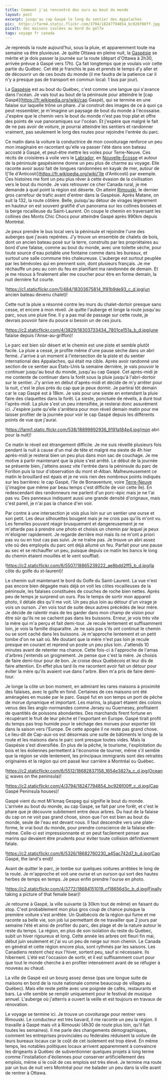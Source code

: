 ```yaml
---
title: Comment j'ai rencontré des ours au bout du monde
layout: post
excerpt: jusqu'au cap Gaspé le long du sentier des Appalaches
pic:  https://farm4.static.flickr.com/3794/18247794854_bc926f00ff.jpg
picalt: des maisons isolées au bord du golfe
tags: voyage fr canada
---
```

Je reprends la route aujourd'hui, sous la pluie, et apparemment toute ma semaine va être pluvieuse.
Je quitte Ottawa en pleine nuit, la [Gaspésie](https://fr.wikipedia.org/wiki/Gaspésie) se mérite et je dois passer la journée sur la route (départ d'Ottawa à 2h30, arrivée prévue à Gaspé vers 17h).
Ça fait longtemps que je voulais voir cette partie du Québec. Cet été je franchis le pas et prends le temps d'y aller et de découvrir un de ces bouts du monde (il me faudra de la patience car il n'y a presque pas de transport en commun local: 1 bus par jour). 

La [Gaspésie](https://fr.wikipedia.org/wiki/Gaspésie) est au bout du Québec, c'est comme une langue qui s'avance dans l'océan. Je vais tout au bout de la péninsule pour atteindre le [cap Gaspé](https://fr.wikipedia.org/wiki/cap Gaspé), qui se termine en une falaise sur laquelle trône un phare.
J'ai construit des images de ce à quoi ça peut ressembler, je m'imagine un paysage de bout du monde à l'écossaise. J'espère que le chemin vers le bout du monde n'est pas trop plat et offre des points de vue panoramiques sur l'océan. Et j'espère que malgré le fait de ne pas avoir de voiture, je pourrai atteindre les sentiers et randonner vraiment, pas seulement le long des routes pour rejoindre l'entrée du parc.

Ce matin dans la voiture la conductrice de mon covoiturage renforce un peu mon imaginaire en racontant qu'elle va passer l'été dans son bateau accosté à Gaspé, et peut-être mettre les voiles pour Terre-Neuve. Ces récits de croisières à voile vers le [Labrador](https://fr.wikipedia.org/wiki/Labrador), en [Nouvelle-Écosse](https://fr.wikipedia.org/wiki/Nouvelle-Écosse) et autour de la péninsule gaspésienne donne un peu plus de charme au voyage. Elle raconte avoir aussi fait de longues randonnées en kayak de mer, autour de l['île d'Anticosti](https://fr.wikipedia.org/wiki/'île d'Anticosti) par exemple. Ces histoires me font un peu plus rêver à cette évasion de la civilisation vers le bout du monde.
Je vais retrouver ce cher Canada rural, je me demande à quel point la région est déserte.
On atteint [Rimouski](https://fr.wikipedia.org/wiki/Rimouski), le dernier gros carrefour de trafic avant d'entrer dans la Gaspésie. Après Matane, on suit la 132, la route côtière. Belle, puisqu'au détour de virages légèrement en hauteur on est souvent gratifié d'un panorama sur les collines boisées et la berge rocailleuse du Saint-Laurent. On coupe le chemin en traversant les collines des Monts Chic Chocs pour atteindre Gaspé après 990km depuis Montréal.

Je peux prendre le bus local vers la péninsule et rejoindre l'une des auberges que j'avais repérées. J'y trouve un ensemble de chalets de bois, dont un ancien bateau posé sur la terre, construits par les propriétaires au bord d'une falaise, comme au bout du monde, avec une toilette sèche, pour toute source d'eau potable une fontaine comme dans les bureaux, et surtout une salle commune très chaleureuse. L'auberge est surtout peuplée par les bénévoles qui en prennent soin, dont plusieurs français.
Je me réchauffe un peu au coin du feu en planifiant ma randonnée de demain. Et je me résous à finalement aller me coucher pour être en forme demain, la nuit dernière fut courte.

!https://c1.staticflickr.com/1/484/18303675814_1f81b9de93_c_d.jpg(un ancien bateau devenu chalet)!

Cette nuit la pluie a résonné contre les murs du chalet-dortoir presque sans cesse, et encore à mon réveil. Je quitte l'auberge et longe la route jusqu'au parc, sous une pluie fine. Il y a pas mal de passage sur cette route, je devrais pouvoir faire du pouce si besoin un de ces jours.

!https://c2.staticflickr.com/4/3829/18303733434_7801ce151a_b_d.jpg(une falaise depuis l'Anse-au-griffon)!

Le parc est bien sûr désert et le chemin est une piste et semble plutôt facile. La pluie a cessé, je profite même d'une pause sèche dans un abri fermé.
J'arrive à un moment à l'intersection de la piste et du sentier international des Appalaches, qui était ma cible. Après avoir randonné une section de ce sentier aux États-Unis la semaine dernière, je vais pouvoir le continuer jusqu'au bout du monde, jusqu'au cap Gaspé. Cet après-midi je me contente de continuer dans la forêt sous la pluie jusqu'à l'abri-dortoir sur le sentier. J'y arrive en début d'après-midi et décide de m'y arrêter pour la nuit, c'est le plus près du cap que je peux dormir. Je partirai tôt demain car le cap Gaspé est à 18km. Je vais pour une sieste en entendant la pluie faire des claquettes dans la forêt. La sieste, ponctuée de réveils, à duré tout l'après-midi. La pluie s'est un peu intensifiée, je resterai donc assurément ici. J'espère juste qu'elle s'arrêtera pour mon réveil demain matin pour me laisser profiter de la journée pour voir le cap Gaspé depuis les différents points de vue que j'aurai.

!https://farm1.static.flickr.com/538/18899892936_9191a184e4.jpg(mon abri pour la nuit)!

Ce matin le réveil est étrangement difficile. Je me suis réveillé plusieurs fois pendant la nuit à cause d'un mal de tête et malgré ma sieste de 4h hier après-midi je resterai bien un peu plus dans mon sac de couchage.
Je me motive à partir maintenant que la pluie s'est arrêté. Le début de la journée se présente bien, j'atteins assez vite l'entrée dans la péninsule du parc de Forillon puis la tour d'observation du mont st-Alban. Malheureusement ce matin le brouillard est épais et je ne vois rien des nombreux points indiqués sur les barrières: le cap Gaspé, l'île de Bonaventure, voire [Terre-Neuve](https://fr.wikipedia.org/wiki/Terre-Neuve) (j'imagine que même par beau temps c'est difficile de voir cette île).
En redescendant des randonneurs me parlent d'un porc-épic mais je ne l'ai pas vu. Des panneaux indiquent aussi une grande densité d'orignaux, mais c'est pareil, je n'ai pas la chance d'en voir.

Par contre à une intersection je vois plus loin sur un sentier une ourse et son petit. Les deux silhouettes bougent mais je ne crois pas qu'ils m'ont vu. Les femelles pouvant réagir brusquement et dangereusement je ne m'attarde pas à prendre une photo et choisis un chemin par lequel je peux m'éloigner rapidement. Je regarde derrière moi mais ils ne m'ont a priori pas vu ou en tout cas pas suivi. Je ne traîne pas.
Je trouve un abri assez vite où des employés du parc ont déjà allumé un feu. Parfait pour une pause au sec et se réchauffer un peu, puisque depuis ce matin les bancs le long du chemin étaient mouillés et le vent soufflait.

!https://c2.staticflickr.com/6/5507/18865239222_ae8bdd2ff5_b_d.jpg(la côte du golfe du st-laurent)!

Le chemin suit maintenant le bord du Golfe du Saint-Laurent. La vue n'est pas encore bien dégagée mais déjà on voit les côtes rocailleuses de la péninsule, les falaises constituées de couches de roche bien nettes.
Après peu de temps je surprend un ours. Pas le temps de sortir mon appareil photo, il détale dès qu'il me voit.
Un peu plus loin au détour d'un virage je vois un ourson. J'en vois tout de suite deux autres précédés de leur mère. Je décide de ralentir mais de les garder dans mon champ de vision pour être sûr qu'ils ne se cachent pas dans les buissons. Erreur, je vois très vite la mère qui m'a perçu et fait demi-tour. Je recule lentement et suffisamment loin, je vois la famille disparaître. Je ne sais pas s'ils ont continué le chemin ou se sont caché dans les buissons. Je m'approche lentement et un petit tombe d'on ne sait où. Me doutant que la mère n'est pas loin je recule presque en courant et reprend un poste un peu plus loin. J'attends 10 minutes avant de retenter ma chance. Cette fois-ci à l'approche de l'amas d'arbres j'entends un grognement. Je pense que c'est la mère. Je choisis de faire demi-tour pour de bon. 
Je croise deux Québécois et leur dis de faire attention. En effet plus tard ils me racontent avoir fait un détour pour éviter la mère qu'ils avaient vue dans l'arbre. Bien m'a pris de faire demi-tour.

Je longe la côte un bon moment, en admirant les rares maisons à proximité des falaises, avec le golfe en fond. Certaines de ces maisons ont été aménagées en musée par le parc. Gaspé fut en son temps un port de pêche de morue dynamique et important. Les marins, la plupart étaient des colons venus des îles anglo-normandes comme Jersey ou Guernesey, profitaient de quantités de poissons abondantes. Des marchands firent fortune en récupérant le fruit de leur pêche et l'exportant en Europe. Gaspé tirait profit du temps pas trop humide pour le séchage des morues pour exporter tôt dans la saison vers l'Europe. De cette apogée il ne reste pas grand chose. Le lieu-dit de Cap-aux-os est désormais une suite de bâtiments le long de la route et les maisons dans le parc sont presque toutes vides. Mais la Gaspésie s'est diversifiée. En plus de la pêche, le tourisme, l'exploitation du bois et les éoliennes permettent à l'économie de tourner, même s'il semble que la région se vide lentement, les principaux immigrants sont des retraités originaires et la région qui ont passé leur carrière à Montréal ou Québec. 

!https://c2.staticflickr.com/6/5512/18682837158_1654e3827a_c_d.jpg(Oceanic waves on the peninsula)!

!https://c2.staticflickr.com/4/3794/18247794854_bc926f00ff_c_d.jpg(Cap Gaspé Peninsula houses)!

Gaspé vient du mot Mi'kmaq Gespeg qui signifie le bout du monde. L'arrivée au bout du monde, au cap Gaspé, se fait par une forêt, et c'est le phare que je découvre subitement entre deux arbres. Du haut de la falaise du cap on ne voit pas grand chose, sinon que l'on est bien au bout du monde, seule de l'eau est devant nous. Il faut descendre vers une plate-forme, le vrai bout du monde, pour prendre conscience de la falaise elle-même. Celle-ci est impressionnante et on peut facilement penser aux marins qui devaient être prudents pour éviter toute collision définitivement fatale.

!https://c2.staticflickr.com/6/5326/18682760230_a45ac742d7_b_d.jpg(Cap Gaspé, the land's end)!

Avant de quitter le parc, je tombe sur quelques voitures arrêtées le long de la route. Je m'approche et voit une ourse et un ourson qui sort des hautes herbes de temps en temps. Je peux enfin prendre l'ourse en photo. 

!https://c2.staticflickr.com/4/3772/18684151019_cf18656d3c_b_d.jpg(Finally taking a picture of that female bear)!

Je retourne à Gaspé, la ville suivante (à 30km tout de même) en faisant du stop. C'est probablement mon plus gros coup de chance puisque la première voiture s'est arrêtée. Un Québécois de la région qui fume et me raconte sa belle vie, son job lui permettant de ne travailler que 2 jours par semaine l'été et ainsi de profiter du parc, des plage et de la nature autour le reste du temps. La région, en plus de son isolation du reste du Québec, subit un hiver rigoureux et long. Cette année les arbres ont fleuri fin mai, début juin seulement et j'ai vu un peu de neige sur mon chemin. Le Canada en général et cette région encore plus, sont rythmés par les saisons. Les Canadiens restent chez eux l'hiver, sortent peu, sauf si nécessaire. Ils hibernent. L'été est l'occasion de sortir, et il est suffisamment court pour que tout le monde cherche à en profiter intensément avant de se réfugier à nouveau au chaud.

La ville de Gaspé est un bourg assez dense (pas une longue suite de maisons en bord de la route nationale comme beaucoup de villages au Québec). Mais elle reste petite avec une poignée de cafés, restaurants et bars. La ville semble se remplir uniquement pour le festival de musique annuel. L'auberge où j'atterris a ouvert la veille et est toujours en travaux de rénovation. 

Le voyage se termine ici. Je trouve un covoiturage pour rentrer vers Rimouski. Le conducteur est très bavard, il me raconte un peu la région. Il travaille à Gaspé mais vit à Rimouski (4h30 de route plus loin, qu'il fait toutes les semaines). Il me parle des changements démographiques, comment les entreprises provinciales ou fédérales réduisent la voilure de leurs bureaux locaux car le coût de cet isolement est trop élevé. En même temps, les notables politiques locaux arrivent apparemment à convaincre les dirigeants à Québec de subventionner quelques projets à long terme comme l'installation d'éoliennes pour conserver artificiellement des emplois, même si le coût de ces emplois est très élevé.
Je termine ma route par un bus de nuit vers Montréal pour me balader un peu dans la ville avant de rentrer à Ottawa.
